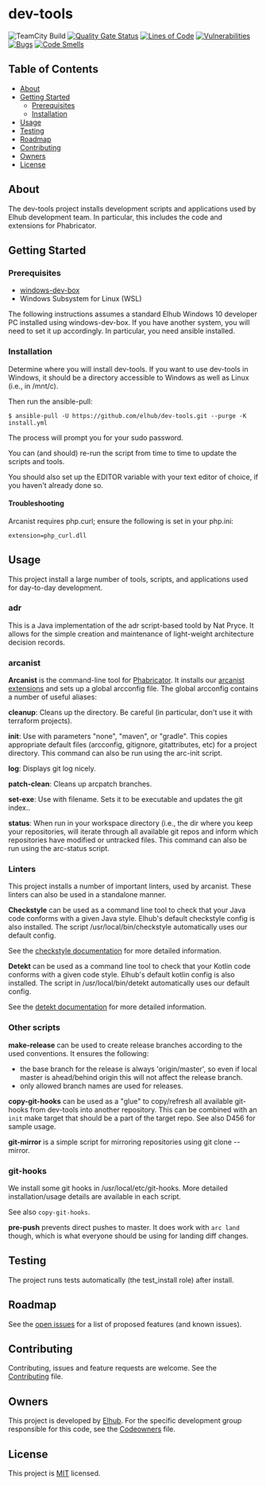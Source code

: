 # dev-tools

![TeamCity Build](https://teamcity.elhub.cloud/app/rest/builds/buildType:(id:Tools_DevTools_AutoRelease)/statusIcon)
[![Quality Gate Status](https://sonar.elhub.cloud/api/project_badges/measure?project=no.elhub.tools%3Adev-tools&metric=alert_status)](https://sonar.elhub.cloud/dashboard?id=no.elhub.tools%3Adev-tools)
[![Lines of Code](https://sonar.elhub.cloud/api/project_badges/measure?project=no.elhub.tools%3Adev-tools&metric=ncloc)](https://sonar.elhub.cloud/dashboard?id=no.elhub.tools%3Adev-tools)
[![Vulnerabilities](https://sonar.elhub.cloud/api/project_badges/measure?project=no.elhub.tools%3Adev-tools&metric=vulnerabilities)](https://sonar.elhub.cloud/dashboard?id=no.elhub.tools%3Adev-tools)
[![Bugs](https://sonar.elhub.cloud/api/project_badges/measure?project=no.elhub.tools%3Adev-tools&metric=bugs)](https://sonar.elhub.cloud/dashboard?id=no.elhub.tools%3Adev-tools)
[![Code Smells](https://sonar.elhub.cloud/api/project_badges/measure?project=no.elhub.tools%3Adev-tools&metric=code_smells)](https://sonar.elhub.cloud/dashboard?id=no.elhub.tools%3Adev-tools)

## Table of Contents

* [About](#about)
* [Getting Started](#getting-started)
  * [Prerequisites](#prerequisites)
  * [Installation](#installation)
* [Usage](#usage)
* [Testing](#testing)
* [Roadmap](#roadmap)
* [Contributing](#contributing)
* [Owners](#owners)
* [License](#license)


## About

The dev-tools project installs development scripts and applications used by Elhub development team.
In particular, this includes the code and extensions for Phabricator.


## Getting Started

### Prerequisites

* [windows-dev-box](https://github.com/elhub/windows-dev-box)
* Windows Subsystem for Linux (WSL)

The following instructions assumes a standard Elhub Windows 10 developer PC installed using
windows-dev-box. If you have another system, you will need to set it up accordingly. In particular,
you need ansible installed.

### Installation

Determine where you will install dev-tools. If you want to use dev-tools in Windows, it should be a
directory accessible to Windows as well as Linux (i.e., in /mnt/c).

Then run the ansible-pull:

    $ ansible-pull -U https://github.com/elhub/dev-tools.git --purge -K install.yml

The process will prompt you for your sudo password.

You can (and should) re-run the script from time to time to update the scripts and tools.

You should also set up the EDITOR variable with your text editor of choice, if you haven't already done so.

#### Troubleshooting

Arcanist requires php.curl; ensure the following is set in your php.ini:

    extension=php_curl.dll


## Usage

This project install a large number of tools, scripts, and applications used for day-to-day development.

### adr

This is a Java implementation of the adr script-based toold by Nat Pryce. It allows for the simple creation and maintenance of light-weight architecture
decision records.

### arcanist

**Arcanist** is the command-line tool for [Phabricator](https://phabricator.elhub.cloud). It installs our
[arcanist extensions](https://github.com/elhub/dev-tools-arcanist) and sets up a global arcconfig file. The global arcconfig contains a number of useful
aliases:

**cleanup**: Cleans up the directory. Be careful (in particular, don't use it with terraform projects).

**init**: Use with parameters "none", "maven", or "gradle". This copies appropriate default files (arcconfig, gitignore, gitattributes, etc) for a project
directory. This command can also be run using the arc-init script.

**log**: Displays git log nicely.

**patch-clean**: Cleans up arcpatch branches.

**set-exe**: Use with filename. Sets it to be executable and updates the git index..

**status**: When run in your workspace directory (i.e., the dir where you keep your repositories, will iterate through all available git repos and inform
which repositories have modified or untracked files. This command can also be run using the arc-status script.

### Linters

This project installs a number of important linters, used by arcanist. These linters can also be used in a standalone manner.

**Checkstyle** can be used as a command line tool to check that your Java code conforms with a given Java style. Elhub's default checkstyle config is also
installed. The script /usr/local/bin/checkstyle automatically uses our default config.

See the [checkstyle documentation](https://checkstyle.org/) for more detailed information.

**Detekt** can be used as a command line tool to check that your Kotlin code conforms with a given code style. Elhub's default kotlin config is also
installed. The script in /usr/local/bin/detekt automatically uses our default config.

See the [detekt documentation](https://detekt.github.io/detekt/) for more detailed information.

### Other scripts

**make-release** can be used to create release branches according to the used conventions.
It ensures the following:
- the base branch for the release is always 'origin/master', so even if local master is ahead/behind origin this will not affect the release branch.
- only allowed branch names are used for releases.

**copy-git-hooks** can be used as a "glue" to copy/refresh all available git-hooks from dev-tools into another repository.
This can be combined with an `init` make target that should be a part of the target repo. See also D456 for sample usage.

**git-mirror** is a simple script for mirroring repositories using git clone --mirror.

### git-hooks

We install some git hooks in /usr/local/etc/git-hooks. More detailed installation/usage details are available in each script.

See also `copy-git-hooks`.

**pre-push** prevents direct pushes to master. It does work with `arc land` though, which is what everyone should be using for landing diff changes.


## Testing

The project runs tests automatically (the test_install role) after install.

## Roadmap

See the [open issues](https://jira.elhub.cloud/issues/?jql=project%20%3D%20TD%20AND%20component%20%3D%20dev-tools%20AND%20resolution%20%3D%20Unresolved) for a list of proposed features (and known issues).

## Contributing

Contributing, issues and feature requests are welcome. See the
[Contributing](https://github.com/elhub/dev-tools/blob/main/CONTRIBUTING.md) file.

## Owners

This project is developed by [Elhub](https://elhub.no). For the specific development group responsible for this
code, see the [Codeowners](https://github.com/elhub/dev-tools/blob/main/CODEOWNERS) file.

## License

This project is [MIT](https://github.com/elhub/dev-tools/blob/main/LICENSE.md) licensed.
